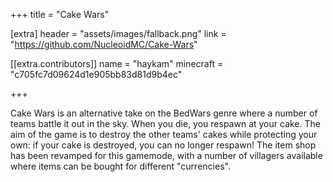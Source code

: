 +++
title = "Cake Wars"

[extra]
header = "assets/images/fallback.png"
link = "https://github.com/NucleoidMC/Cake-Wars"

[[extra.contributors]]
name = "haykam"
minecraft = "c705fc7d09624d1e905bb83d81d9b4ec"

+++

Cake Wars is an alternative take on the BedWars genre where a number of teams battle it out in the sky.
When you die, you respawn at your cake. The aim of the game is to destroy the other teams' cakes while protecting your own: if your cake is destroyed, you can no longer respawn! 
The item shop has been revamped for this gamemode, with a number of villagers available where items can be bought for different "currencies".